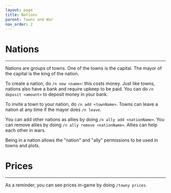 ```yaml
---
layout: page
title: Nations
parent: Towns and War
nav_order: 2
---
```


# **Nations**
---
Nations are groups of towns. One of the towns is the capital. The mayor of the capital is the king of the nation.  

To create a nation, do `/n new <name>`: this costs money. Just like towns, nations also have a bank and require upkeep to be paid. You can do `/n deposit <amount>` to deposit money in your bank.  

To invite a town to your nation, do `/n add <townName>`. Towns can leave a nation at any time if the mayor does `/n leave`.  

You can add other nations as allies by doing `/n ally add <nationName>`. You can remove allies by doing `/n ally remove <nationName>`. Allies can help each other in wars.  

Being in a nation allows the "nation" and "ally" permissions to be used in towns and plots.  

# **Prices**
---
As a reminder, you can see prices in-game by doing `/towny prices`.
